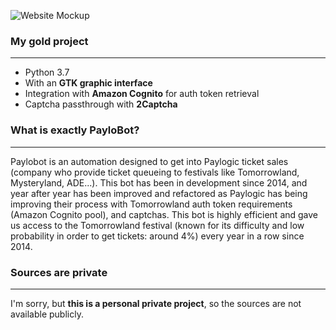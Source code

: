 ![Website Mockup](/img//paylobot.png)

### My gold project

* * *

*   Python 3.7
*   With an **GTK graphic interface**
*   Integration with **Amazon Cognito** for auth token retrieval
*   Captcha passthrough with **2Captcha**

### What is exactly PayloBot?

* * *

Paylobot is an automation designed to get into Paylogic ticket sales (company who provide ticket queueing to festivals like Tomorrowland, Mysteryland, ADE...). This bot has been in development since 2014, and year after year has been improved and refactored as Paylogic has being improving their process with Tomorrowland auth token requirements (Amazon Cognito pool), and captchas. This bot is highly efficient and gave us access to the Tomorrowland festival (known for its difficulty and low probability in order to get tickets: around 4%) every year in a row since 2014.


### Sources are private

* * *

I'm sorry, but **this is a personal private project**, so the sources are not available publicly.
